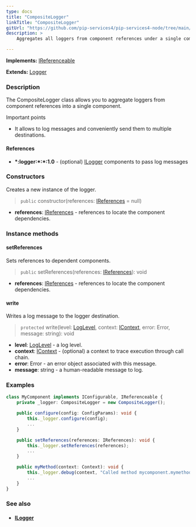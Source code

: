 ```yaml
---
type: docs
title: "CompositeLogger"
linkTitle: "CompositeLogger"
gitUrl: "https://github.com/pip-services4/pip-services4-node/tree/main/pip-services4-observability-node"
description: >
    Aggregates all loggers from component references under a single component.

---
```


**Implements:** [IReferenceable](../../../components/refer/ireferenceable)

**Extends:** [Logger](../logger)

### Description

The CompositeLogger class allows you to aggregate loggers from component references into a single component.

Important points

- It allows to log messages and conveniently send them to multiple destinations. 

#### References
- **\*:logger:\*:\*:1.0** - (optional) [ILogger](../ilogger) components to pass log messages


### Constructors
Creates a new instance of the logger.

> `public` constructor(references: [IReferences](../../../commons/refer/ireferences) = null)

- **references**: [IReferences](../../../commons/refer/ireferences) - references to locate the component dependencies.


### Instance methods

#### setReferences
Sets references to dependent components.

> `public` setReferences(references: [IReferences](../../../commons/refer/ireferences)): void

- **references**: [IReferences](../../../commons/refer/ireferences) - references to locate the component dependencies.

#### write
Writes a log message to the logger destination.

> `protected` write(level: [LogLevel](../log_level), context: [IContext](../../../components/context/icontext), error: Error, message: string): void

- **level**: [LogLevel](../log_level) - a log level.
- **context**: [IContext](../../../components/context/icontext) - (optional) a context to trace execution through call chain.
- **error**: Error - an error object associated with this message.
- **message**: string - a human-readable message to log.


### Examples
```typescript
class MyComponent implements IConfigurable, IReferenceable {
    private _logger: CompositeLogger = new CompositeLogger();

    public configure(config: ConfigParams): void {
        this._logger.configure(config);
        ...
    }

    public setReferences(references: IReferences): void {
        this._logger.setReferences(references);
        ...
    }

    public myMethod(context: Context): void {
        this._logger.debug(context, "Called method mycomponent.mymethod");
        ...
    }
}
```


### See also
- #### [ILogger](../ilogger)
